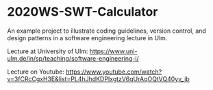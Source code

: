 # 2020WS-SWT-Calculator

An example project to illustrate coding guidelines, version control, and design patterns in a software engineering lecture in Ulm.

Lecture at University of Ulm: https://www.uni-ulm.de/in/sp/teaching/software-engineering-i/

Lecture on Youtube: https://www.youtube.com/watch?v=3fCRcCgxH3E&list=PL4hJhdKDPIxgtzV6qUrAqOQtVQ40yv_jb

